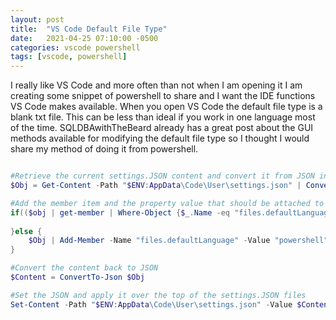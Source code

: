 ```yaml
---
layout: post
title:  "VS Code Default File Type"
date:   2021-04-25 07:10:00 -0500
categories: vscode powershell
tags: [vscode, powershell]
---
```


I really like VS Code and more often than not when I am opening it I am creating some snippet of powershell to share and I want the IDE functions VS Code makes available. When you open VS Code the default file type is a blank txt file. This can be less than ideal if you work in one language most of the time. SQLDBAwithTheBeard already has a great post about the GUI methods available for modifying the default file type so I thought I would share my method of doing it from powershell.


```powershell

#Retrieve the current settings.JSON content and convert it from JSON into a PowerShell object. 
$Obj = Get-Content -Path "$ENV:AppData\Code\User\settings.json" | ConvertFrom-Json

#Add the member item and the property value that should be attached to it in this case Powershell
if(($obj | get-member | Where-Object {$_.Name -eq "files.defaultLanguage"}).Definition -match "powershell"){
    
}else {
    $Obj | Add-Member -Name "files.defaultLanguage" -Value "powershell" -MemberType NoteProperty
}

#Convert the content back to JSON
$Content = ConvertTo-Json $Obj

#Set the JSON and apply it over the top of the settings.JSON files
Set-Content -Path "$ENV:AppData\Code\User\settings.json" -Value $Content

```
